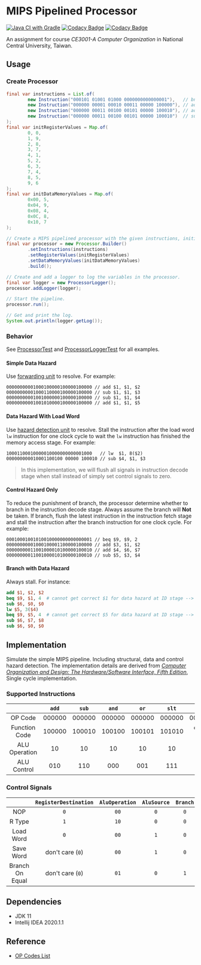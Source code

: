# MIPS Pipelined Processor

[![Java CI with Gradle](https://github.com/seanwu1105/mips-pipelined-processor/workflows/Java%20CI%20with%20Gradle/badge.svg)](https://github.com/seanwu1105/mips-pipelined-processor/actions)
[![Codacy Badge](https://api.codacy.com/project/badge/Grade/42b29e0e6f1545bd8ce7a0f145db0584)](https://www.codacy.com/manual/seanwu1105/mips-pipelined-processor?utm_source=github.com&amp;utm_medium=referral&amp;utm_content=seanwu1105/mips-pipelined-processor&amp;utm_campaign=Badge_Grade)
[![Codacy Badge](https://api.codacy.com/project/badge/Coverage/42b29e0e6f1545bd8ce7a0f145db0584)](https://www.codacy.com/manual/seanwu1105/mips-pipelined-processor?utm_source=github.com&utm_medium=referral&utm_content=seanwu1105/mips-pipelined-processor&utm_campaign=Badge_Coverage)

An assignment for course _CE3001-A Computer Organization_ in National Central University, Taiwan.

## Usage

### Create Processor

```java
final var instructions = List.of(
        new Instruction("000101 01001 01000 0000000000000001"),   // bne $9, $8, 2
        new Instruction("000000 00001 00010 00011 00000 100000"), // add $3, $1, $2
        new Instruction("000000 00011 00100 00101 00000 100010"), // add $4, $6, $7
        new Instruction("000000 00011 00100 00101 00000 100010")  // sub $5, $3, $4
);
final var initRegisterValues = Map.of(
        0, 0,
        1, 9,
        2, 8,
        3, 7,
        4, 1,
        5, 2,
        6, 3,
        7, 4,
        8, 5,
        9, 6
);
final var initDataMemoryValues = Map.of(
        0x00, 5,
        0x04, 9,
        0x08, 4,
        0x0C, 8,
        0x10, 7
);

// Create a MIPS pipelined processor with the given instructions, initial register values and data memory values.
final var processor = new Processor.Builder()
        .setInstructions(instructions)
        .setRegisterValues(initRegisterValues)
        .setDataMemoryValues(initDataMemoryValues)
        .build();

// Create and add a logger to log the variables in the processor.
final var logger = new ProcessorLogger();
processor.addLogger(logger);

// Start the pipeline.
processor.run();

// Get and print the log.
System.out.println(logger.getLog());
```

### Behavior

See [ProcessorTest](./src/test/java/io/github/seanwu1105/mipsprocessor/ProcessorTest.java) and [ProcessorLoggerTest](./src/test/java/io/github/seanwu1105/mipsprocessor/ProcessorLoggerTest.java) for all examples.

#### Simple Data Hazard

Use [forwarding unit](./src/main/java/io/github/seanwu1105/mipsprocessor/component/ForwardingUnit.java) to resolve. For example:

```text
00000000001000100000100000100000 // add $1, $1, $2
00000000001000110000100000100000 // sub $1, $1, $3
00000000001001000000100000100000 // sub $1, $1, $4
00000000001001010000100000100000 // add $1, $1, $5
```

#### Data Hazard With Load Word

Use [hazard detection unit](./src/main/java/io/github/seanwu1105/mipsprocessor/component/HazardDetectionUnit.java) to resolve. Stall the instruction after the load word `lw` instruction for one clock cycle to wait the `lw` instruction has finished the memory access stage. For example:

```text
10001100010000010000000000001000   // lw  $1, 8($2)
000000000010001100100 00000 100010 // sub $4, $1, $3
```

> In this implementation, we will flush all signals in instruction decode stage when stall instead of simply set control signals to zero.

#### Control Hazard Only

To reduce the punishment of branch, the processor determine whether to branch in the instruction decode stage. Always assume the branch will __Not__ be taken. If branch, flush the latest instruction in the instruction fetch stage and stall the instruction after the branch instruction for one clock cycle. For example:

```text
00010001001010010000000000000001 // beq $9, $9, 2
00000000001000100001100000100000 // add $3, $1, $2
00000000011001000010100000100010 // add $4, $6, $7
00000000011001000010100000100010 // sub $5, $3, $4
```

#### Branch with Data Hazard

Always stall. For instance:

```mips
add $1, $2, $2
beq $9, $1, 4  # cannot get correct $1 for data hazard at ID stage --> stall 3 clock cycles 
sub $6, $0, $0
lw $5, 3($4)
beq $9, $5, 4  # cannot get correct $5 for data hazard at ID stage --> stall 3 clock cycles
sub $6, $7, $8
sub $6, $0, $0
```

## Implementation

Simulate the simple MIPS pipeline. Including structural, data and control hazard detection. The implementation details are derived from [_Computer Organization and Design: The Hardware/Software Interface, Fifth Edition_](https://play.google.com/store/books/details/David_A_Patterson_Computer_Organization_and_Design?id=EVhgAAAAQBAJ), Single cycle implementation.

### Supported Instructions

|                | `add`  | `sub`  | `and`  | `or`   | `slt`  | `addi`     | `andi`     | `lw`       | `sw`       | `beq`      | `bne`      |
|:--------------:|:------:|:------:|:------:|:------:|:------:|:----------:|:----------:|:----------:|:----------:|:----------:|:----------:|
| OP Code        | 000000 | 000000 | 000000 | 000000 | 000000 | 001000     | 001100     | 100011     | 101011     | 000100     | 000101     |
| Function Code  | 100000 | 100010 | 100100 | 100101 | 101010 | don't care | don't care | don't care | don't care | don't care | don't care |
| ALU Operation  | 10     | 10     | 10     | 10     | 10     | 00         | 11         | 00         | 00         | 01         | 01         |
| ALU Control    | 010    | 110    | 000    | 001    | 111    | 010        | 000        | 010        | 010        | 110        | 110        |

### Control Signals

|                 | `RegisterDestination` | `AluOperation` | `AluSource` | `Branch` | `MemoryRead` | `MemoryWrite` | `RegisterWrite` | `MemoryToRegister` |
|:---------------:|:---------------------:|:--------------:|:-----------:|:--------:|:------------:|:-------------:|:---------------:|:------------------:|
| NOP             | `0`                   | `00`           | `0`         | `0`      | `0`          | `0`           | `0`             | `0`                |
| R Type          | `1`                   | `10`           | `0`         | `0`      | `0`          | `0`           | `1`             | `0`                |
| Load Word       | `0`                   | `00`           | `1`         | `0`      | `1`          | `0`           | `1`             | `1`                |
| Save Word       | don't care (`0`)      | `00`           | `1`         | `0`      | `0`          | `1`           | `0`             | don't care (`0`)   |
| Branch On Equal | don't care (`0`)      | `01`           | `0`         | `1`      | `0`          | `0`           | `0`             | don't care (`0`)   |

## Dependencies

* JDK 11
* Intellij IDEA 2020.1.1

## Reference

* [OP Codes List](https://opencores.org/projects/plasma/opcodes)